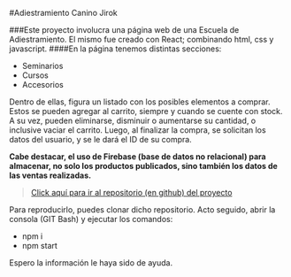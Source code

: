 #Adiestramiento Canino Jirok

###Este proyecto involucra una página web de una Escuela de Adiestramiento. El mismo fue creado con React; combinando html, css y javascript.
####En la página tenemos distintas secciones: 
* Seminarios
* Cursos
* Accesorios

Dentro de ellas, figura un listado con los posibles elementos a comprar.
 Estos se pueden agregar al carrito, siempre y cuando se cuente con stock.
  A su vez, pueden eliminarse, disminuir o aumentarse su cantidad, o inclusive vaciar el carrito. 
Luego, al finalizar la compra, se solicitan los datos del usuario, y se le dará el ID de su compra.

**Cabe destacar, el uso de Firebase (base de datos no relacional) para almacenar, no solo los productos publicados, sino también los datos de las ventas realizadas.**

>[Click aquí para ir al repositorio (en github) del proyecto](https://github.com/mirkomelfi/ecommerce-melfi.git)

Para reproducirlo, puedes clonar dicho repositorio. Acto seguido, abrir la consola (GIT Bash) y ejecutar los comandos:
* npm i
* npm start

Espero la información le haya sido de ayuda.